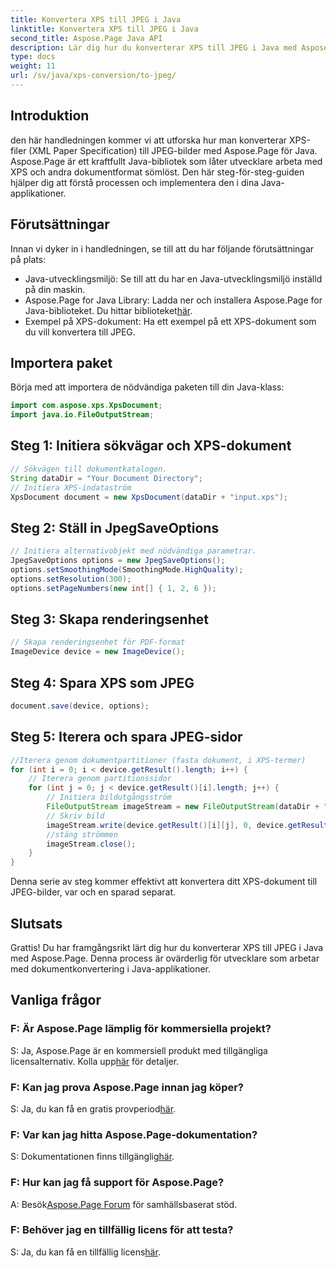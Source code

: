 ```yaml
---
title: Konvertera XPS till JPEG i Java
linktitle: Konvertera XPS till JPEG i Java
second_title: Aspose.Page Java API
description: Lär dig hur du konverterar XPS till JPEG i Java med Aspose.Page. En omfattande guide med steg-för-steg-instruktioner för sömlös integration.
type: docs
weight: 11
url: /sv/java/xps-conversion/to-jpeg/
---
```

## Introduktion
den här handledningen kommer vi att utforska hur man konverterar XPS-filer (XML Paper Specification) till JPEG-bilder med Aspose.Page för Java. Aspose.Page är ett kraftfullt Java-bibliotek som låter utvecklare arbeta med XPS och andra dokumentformat sömlöst. Den här steg-för-steg-guiden hjälper dig att förstå processen och implementera den i dina Java-applikationer.
## Förutsättningar
Innan vi dyker in i handledningen, se till att du har följande förutsättningar på plats:
- Java-utvecklingsmiljö: Se till att du har en Java-utvecklingsmiljö inställd på din maskin.
-  Aspose.Page for Java Library: Ladda ner och installera Aspose.Page for Java-biblioteket. Du hittar biblioteket[här](https://releases.aspose.com/page/java/).
- Exempel på XPS-dokument: Ha ett exempel på ett XPS-dokument som du vill konvertera till JPEG.
## Importera paket
Börja med att importera de nödvändiga paketen till din Java-klass:
```java
import com.aspose.xps.XpsDocument;
import java.io.FileOutputStream;
```
## Steg 1: Initiera sökvägar och XPS-dokument
```java
// Sökvägen till dokumentkatalogen.
String dataDir = "Your Document Directory";
// Initiera XPS-indataström
XpsDocument document = new XpsDocument(dataDir + "input.xps");
```
## Steg 2: Ställ in JpegSaveOptions
```java
// Initiera alternativobjekt med nödvändiga parametrar.
JpegSaveOptions options = new JpegSaveOptions();
options.setSmoothingMode(SmoothingMode.HighQuality);
options.setResolution(300);
options.setPageNumbers(new int[] { 1, 2, 6 });
```
## Steg 3: Skapa renderingsenhet
```java
// Skapa renderingsenhet för PDF-format
ImageDevice device = new ImageDevice();
```
## Steg 4: Spara XPS som JPEG
```java
document.save(device, options);
```
## Steg 5: Iterera och spara JPEG-sidor
```java
//Iterera genom dokumentpartitioner (fasta dokument, i XPS-termer)
for (int i = 0; i < device.getResult().length; i++) {
    // Iterera genom partitionssidor
    for (int j = 0; j < device.getResult()[i].length; j++) {
        // Initiera bildutgångsström
        FileOutputStream imageStream = new FileOutputStream(dataDir + "XPStoJPEG" + "_" + (i + 1) + "_" + (j + 1) + ".jpeg");
        // Skriv bild
        imageStream.write(device.getResult()[i][j], 0, device.getResult()[i][j].length);
        //stäng strömmen
        imageStream.close();
    }
}
```
Denna serie av steg kommer effektivt att konvertera ditt XPS-dokument till JPEG-bilder, var och en sparad separat.
## Slutsats
Grattis! Du har framgångsrikt lärt dig hur du konverterar XPS till JPEG i Java med Aspose.Page. Denna process är ovärderlig för utvecklare som arbetar med dokumentkonvertering i Java-applikationer.
## Vanliga frågor

### F: Är Aspose.Page lämplig för kommersiella projekt?
 S: Ja, Aspose.Page är en kommersiell produkt med tillgängliga licensalternativ. Kolla upp[här](https://purchase.aspose.com/buy) för detaljer.
### F: Kan jag prova Aspose.Page innan jag köper?
 S: Ja, du kan få en gratis provperiod[här](https://releases.aspose.com/).
### F: Var kan jag hitta Aspose.Page-dokumentation?
 S: Dokumentationen finns tillgänglig[här](https://reference.aspose.com/page/java/).
### F: Hur kan jag få support för Aspose.Page?
 A: Besök[Aspose.Page Forum](https://forum.aspose.com/c/page/39) för samhällsbaserat stöd.
### F: Behöver jag en tillfällig licens för att testa?
 S: Ja, du kan få en tillfällig licens[här](https://purchase.aspose.com/temporary-license/).